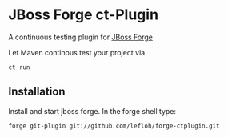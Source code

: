 JBoss Forge ct-Plugin
=====================

A continuous testing plugin for [JBoss Forge](http://forge.jboss.org/)

Let Maven continous test your project via

    ct run

Installation
------------

Install and start jboss forge. In the forge shell type:

	forge git-plugin git://github.com/lefloh/forge-ctplugin.git

